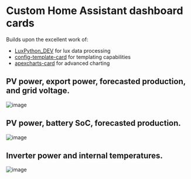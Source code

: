 # Custom Home Assistant dashboard cards 



Builds upon the excellent work of:
- [LuxPython_DEV](https://github.com/guybw/LuxPython_DEV) for lux data processing
- [config-template-card](https://github.com/iantrich/config-template-card) for templating capabilities
- [apexcharts-card](https://github.com/RomRider/apexcharts-card) for advanced charting

## PV power, export power, forecasted production, and grid voltage.
![image](https://github.com/user-attachments/assets/708172c3-0a40-4e0e-9903-35ba094ea490)

## PV power, battery SoC, forecasted production.
![image](https://github.com/user-attachments/assets/7ed1899b-4b07-4017-9504-5b3bba9ebfe0)

## Inverter power and internal temperatures.
![image](https://github.com/user-attachments/assets/5be3c7a3-4e4e-4f04-b997-09033bc4bc21)
